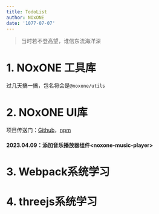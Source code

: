 ```yaml
---
title: TodoList
author: NOxONE
date: '1077-07-07'
---
```

> 当时若不登高望，谁信东流海洋深

# 1. NOxONE 工具库
过几天搞一搞，包名将会是`@noxone/utils`
# 2. NOxONE UI库
项目传送门：[Github](https://github.com/Dragon-chen777/noxone-ui)，[npm](https://www.npmjs.com/package/noxone-ui)

#### 2023.04.09：添加音乐播放器组件\<noxone-music-player>

# 3. Webpack系统学习
# 4. threejs系统学习
